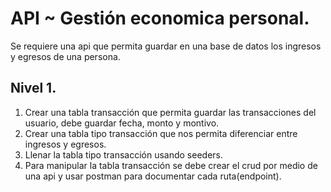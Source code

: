 # API ~ Gestión economica personal.

Se requiere una api que permita guardar en una base de datos los ingresos y egresos de una persona.

## Nivel 1.
1) Crear una tabla transacción que permita guardar las transacciones del usuario, debe guardar fecha, monto y montivo.
2) Crear una tabla tipo transacción que nos permita diferenciar entre ingresos y egresos.
3) Llenar la tabla tipo transacción usando seeders.
4) Para manipular la tabla transacción se debe crear el crud por medio de una api y usar postman para documentar cada ruta(endpoint).

